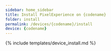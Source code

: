 ```yaml
---
sidebar: home_sidebar
title: Install PixelExperience on {codename}
folder: install
permalink: /devices/{codename}/install
device: {codename}
---
```

{% include templates/device_install.md %}
